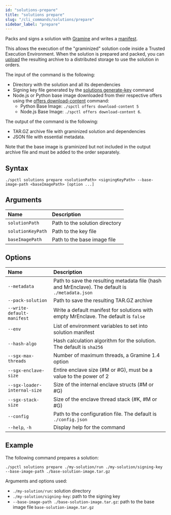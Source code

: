 ```yaml
---
id: "solutions-prepare"
title: "solutions prepare"
slug: "/cli_commands/solutions/prepare"
sidebar_label: "prepare"
---
```


Packs and signs a solution with [Gramine](https://gramineproject.io/) and writes a [manifest](https://gramine.readthedocs.io/en/stable/manifest-syntax.html).

This allows the execution of the "graminized" solution code inside a Trusted Execution Environment. When the solution is prepared and packed, you can [upload](/developers/cli_commands/files/upload) the resulting archive to a distributed storage to use the solution in orders.

The input of the command is the following:

- Directory with the solution and all its dependencies
- Signing key file generated by the [solutions generate-key](/developers/cli_commands/solutions/generate-key) command
- Node.js or Python base image downloaded from their respective offers using the [offers download-content](/developers/cli_commands/offers/offers/download-content) command:
  + Python Base Image: `./spctl offers download-content 5`
  + Node.js Base Image: `./spctl offers download-content 6`.

The output of the command is the following:

- TAR.GZ archive file with graminized solution and dependencies
- JSON file with essential metadata.

Note that the base image is graminized but not included in the output archive file and must be added to the order separately.

## Syntax

```
./spctl solutions prepare <solutionPath> <signingKeyPath> --base-image-path <baseImagePath> [option ...]
```

## Arguments

|**Name**         |**Description**               |
|:----------------|:-----------------------------|
|`solutionPath`   |Path to the solution directory|
|`solutionKeyPath`|Path to the key file          |
|`baseImagePath`  |Path to the base image file   |

## Options

|**Name**                        |**Description**                                                  |
|:------------------------------------------|:----------------------------------------------------------------|
|`--metadata`                  |Path to save the resulting metadata file (hash and MrEnclave). The default is `./metadata.json` |
|`--pack-solution`           |Path to save the resulting TAR.GZ archive                        |
|`--write-default-manifest`  |Write a default manifest for solutions with empty MrEnclave. The default is `false`  |
|`--env`                      |List of environment variables to set into solution manifest      |
|`--hash-algo`               |Hash calculation algorithm for the solution. The default is `sha256`     |
|`--sgx-max-threads`           |Number of maximum threads, a Gramine 1.4 option                  |
|`--sgx-enclave-size`         |Entire enclave size (#M or #G), must be a value to the power of 2|
|`--sgx-loader-internal-size`|Size of the internal enclave structs (#M or #G)                  |
|`--sgx-stack-size`         |Size of the enclave thread stack (#K, #M or #G)                  |
|`--config`                    |Path to the configuration file. The default is `./config.json`   |
|`--help`, `-h`                |Display help for the command                                     |

## Example

The following command prepares a solution:

```
./spctl solutions prepare ./my-solution/run ./my-solution/signing-key --base-image-path ./base-solution-image.tar.gz 
```

Arguments and options used:

- `./my-solution/run`: solution directory
- `./my-solution/signing-key`: path to the signing key
- `--base-image-path ./base-solution-image.tar.gz`: path to the base image file `base-solution-image.tar.gz`